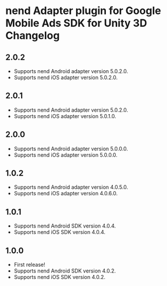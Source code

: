 # nend Adapter plugin for Google Mobile Ads SDK for Unity 3D Changelog

## 2.0.2
- Supports nend Android adapter version 5.0.2.0.
- Supports nend iOS adapter version 5.0.2.0.

## 2.0.1
- Supports nend Android adapter version 5.0.2.0.
- Supports nend iOS adapter version 5.0.1.0.

## 2.0.0
- Supports nend Android adapter version 5.0.0.0.
- Supports nend iOS adapter version 5.0.0.0.

## 1.0.2
- Supports nend Android adapter version 4.0.5.0.
- Supports nend iOS adapter version 4.0.6.0.

## 1.0.1
- Supports nend Android SDK version 4.0.4.
- Supports nend iOS SDK version 4.0.4.

## 1.0.0
- First release!
- Supports nend Android SDK version 4.0.2.
- Supports nend iOS SDK version 4.0.2.
